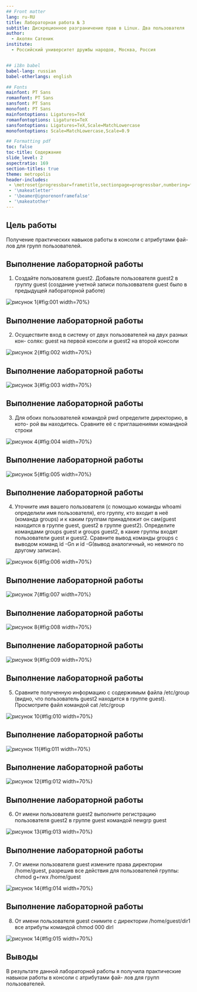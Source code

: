 ```yaml
---
## Front matter
lang: ru-RU
title: Лабораторная работа № 3
subtitle: Дискреционное разграничение прав в Linux. Два пользователя
author:
  - Акопян Сатеник
institute:
  - Российский университет дружбы народов, Москва, Россия


## i18n babel
babel-lang: russian
babel-otherlangs: english

## Fonts
mainfont: PT Sans
romanfont: PT Sans
sansfont: PT Sans
monofont: PT Sans
mainfontoptions: Ligatures=TeX
romanfontoptions: Ligatures=TeX
sansfontoptions: Ligatures=TeX,Scale=MatchLowercase
monofontoptions: Scale=MatchLowercase,Scale=0.9

## Formatting pdf
toc: false
toc-title: Содержание
slide_level: 2
aspectratio: 169
section-titles: true
theme: metropolis
header-includes:
 - \metroset{progressbar=frametitle,sectionpage=progressbar,numbering=fraction}
 - '\makeatletter'
 - '\beamer@ignorenonframefalse'
 - '\makeatother'
---
```

## Цель работы

Получение практических навыков работы в консоли с атрибутами фай-
лов для групп пользователей.

## Выполнение лабораторной работы

1. Создайте пользователя guest2. Добавьте пользователя guest2 в группу guest (создание учетной записи пользоввателя guest было в предыдущей лабораторной работе)

![рисунок 1](image/1.jpg){#fig:001 width=70%}


## Выполнение лабораторной работы

2. Осуществите вход в систему от двух пользователей на двух разных кон-
солях: guest на первой консоли и guest2 на второй консоли

![рисунок 2](image/2.jpg){#fig:002 width=70%}

## Выполнение лабораторной работы

![рисунок 3](image/3.jpg){#fig:003 width=70%}

## Выполнение лабораторной работы

3. Для обоих пользователей командой pwd определите директорию, в кото-
рой вы находитесь. Сравните её с приглашениями командной строки

![рисунок 4](image/4.jpg){#fig:004 width=70%}

## Выполнение лабораторной работы

![рисунок 5](image/5.jpg){#fig:005 width=70%}

## Выполнение лабораторной работы

4. Уточните имя вашего пользователя (c помощью команды whoami определили имя пользователя), его группу, кто входит в неё (команда groups) и к каким группам принадлежит он сам(guest находится в группе guest, guest2 в группе guest2). Определите командами groups guest и groups guest2, в какие группы входят пользователи guest и guest2. Сравните вывод команды groups с выводом команд
id -Gn и id -G(вывод аналогичный, но немного по другому записан).

![рисунок 6](image/6.jpg){#fig:006 width=70%}

## Выполнение лабораторной работы

![рисунок 7](image/7.jpg){#fig:007 width=70%}

## Выполнение лабораторной работы

![рисунок 8](image/8.jpg){#fig:008 width=70%}

## Выполнение лабораторной работы

![рисунок 9](image/9.jpg){#fig:009 width=70%}

## Выполнение лабораторной работы

5. Сравните полученную информацию с содержимым файла /etc/group (видно, что пользователь guest2 находится в группе guest).
Просмотрите файл командой cat /etc/group

![рисунок 10](image/10.jpg){#fig:010 width=70%}

## Выполнение лабораторной работы

![рисунок 11](image/11.jpg){#fig:011 width=70%}

## Выполнение лабораторной работы

![рисунок 12](image/12.jpg){#fig:012 width=70%}

## Выполнение лабораторной работы

6. От имени пользователя guest2 выполните регистрацию пользователя
guest2 в группе guest командой newgrp guest

![рисунок 13](image/13.jpg){#fig:013 width=70%}

## Выполнение лабораторной работы

7. Oт имени пользователя guest измените права директории /home/guest,
разрешив все действия для пользователей группы:
chmod g+rwx /home/guest

![рисунок 14](image/14.jpg){#fig:014 width=70%}

## Выполнение лабораторной работы

8. Oт имени пользователя guest снимите с директории /home/guest/dir1
все атрибуты командой
chmod 000 dirl

![рисунок 14](image/14.jpg){#fig:015 width=70%}

## Выводы

В результате данной лабораторной работы я получила практические навыкои работы в консоли с атрибутами фай-
лов для групп пользователей.


